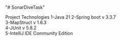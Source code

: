 "# SonarDiveTask" 

Project Technologies
1-Java 21 
2-Spring boot v 3.3.7                     
3-MapStruct v 1.6.3                 
4-JUnit v 5.8.2                   
5-IntelliJ IDE Community Edition

